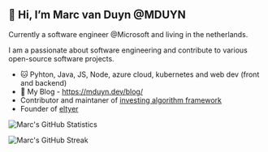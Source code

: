 👋 Hi, I’m Marc van Duyn @MDUYN
---
Currently a software engineer @Microsoft and living in the netherlands.

I am a passionate about software engineering and contribute to various open-source software projects.

- 🐱 Pyhton, Java, JS, Node, azure cloud, kubernetes and web dev (front and backend) 
- 💬 My Blog - https://mduyn.dev/blog/  
- Contributor and maintaner of [investing algorithm framework](https://investing-algorithm-framework.com)
- Founder of [eltyer](https://eltyer.com)

![Marc's GitHub Statistics](https://github-readme-stats.vercel.app/api?username=MDUYN&show_icons=true)

<!-- | ![Top Languages](https://github-readme-stats.vercel.app/api/top-langs/?username=MDUYN) | -->

![Marc's GitHub Streak](https://github-readme-streak-stats.herokuapp.com/?user=MDUYN)
